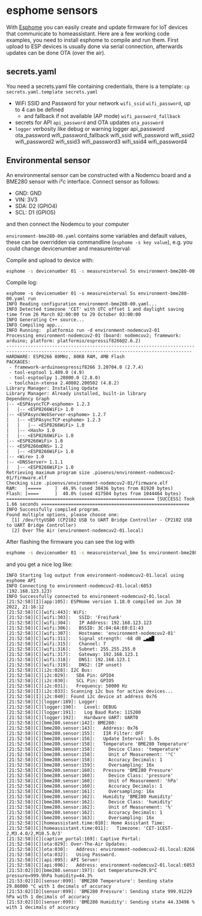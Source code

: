 # esphome sensors

With [Esphome](https://esphome.io/) you can easily create and update firmware for IoT devices that communicate to homeassistant.
Here are a few working code examples, you need to install esphome to compile and run them.
First upload to ESP devices is usually done via serial connection, afterwards updates can be done OTA (over the air).

## secrets.yaml

You need a secrets.yaml file containing credentials, there is a template: `cp secrets.yaml.template secrets.yaml`

* WiFi SSID and Password for your network `wifi_ssid` `wifi_password`, up to 4 can be defined
    * and fallback if not available (AP mode) `wifi_password_fallback`
* secrets for API `api_password` and OTA updates `ota_password`
* `logger` verbosity like debug or warning
logger
api_password
ota_password
wifi_password_fallback
wifi_ssid
wifi_password
wifi_ssid2
wifi_password2
wifi_ssid3
wifi_password3
wifi_ssid4
wifi_password4



## Environmental sensor


An environmental sensor can be constructed with a Nodemcu board and a BME280 sensor with i²c interface. Connect sensor as follows:

* GND: GND
* VIN: 3V3
* SDA: D2 (GPIO4)
* SCL: D1 (GPIO5)

and then connect the Nodemcu to your computer

`environment-bme280-00.yaml` contains some variables and default values, these can be overridden via commandline (`esphome -s key value`), e.g. you could change devicenumber and measureinterval:

Compile and upload to device with:

```bash
esphome -s devicenumber 01 -s measureinterval 5s environment-bme280-00.yaml run
```

Compile log:
```
esphome -s devicenumber 01 -s measureinterval 5s environment-bme280-00.yaml run
INFO Reading configuration environment-bme280-00.yaml...
INFO Detected timezone 'CET' with UTC offset 1 and daylight saving time from 26 March 02:00:00 to 29 October 03:00:00
INFO Generating C++ source...
INFO Compiling app...
INFO Running:  platformio run -d environment-nodemcuv2-01
Processing environment-nodemcuv2-01 (board: nodemcuv2; framework: arduino; platform: platformio/espressif8266@2.6.2)
-------------------------------------------------------------------------------------------------------------------------------------------
HARDWARE: ESP8266 80MHz, 80KB RAM, 4MB Flash
PACKAGES: 
 - framework-arduinoespressif8266 3.20704.0 (2.7.4) 
 - tool-esptool 1.409.0 (4.9) 
 - tool-esptoolpy 1.20800.0 (2.8.0) 
 - toolchain-xtensa 2.40802.200502 (4.8.2)
Library Manager: Installing Update
Library Manager: Already installed, built-in library
Dependency Graph
|-- <ESPAsyncTCP-esphome> 1.2.3
|   |-- <ESP8266WiFi> 1.0
|-- <ESPAsyncWebServer-esphome> 1.2.7
|   |-- <ESPAsyncTCP-esphome> 1.2.3
|   |   |-- <ESP8266WiFi> 1.0
|   |-- <Hash> 1.0
|   |-- <ESP8266WiFi> 1.0
|-- <ESP8266WiFi> 1.0
|-- <ESP8266mDNS> 1.2
|   |-- <ESP8266WiFi> 1.0
|-- <Wire> 1.0
|-- <DNSServer> 1.1.1
|   |-- <ESP8266WiFi> 1.0
Retrieving maximum program size .pioenvs/environment-nodemcuv2-01/firmware.elf
Checking size .pioenvs/environment-nodemcuv2-01/firmware.elf
RAM:   [=====     ]  46.9% (used 38436 bytes from 81920 bytes)
Flash: [====      ]  40.0% (used 417504 bytes from 1044464 bytes)
======================================================= [SUCCESS] Took 1.66 seconds =======================================================
INFO Successfully compiled program.
Found multiple options, please choose one:
  [1] /dev/ttyUSB0 (CP2102 USB to UART Bridge Controller - CP2102 USB to UART Bridge Controller)
  [2] Over The Air (environment-nodemcuv2-01.local)
```

After flashing the firmware you can see the log with

```bash
esphome -s devicenumber 01 -s measureinterval_bme 5s environment-bme280-00.yaml logs
```

and you get a nice log like:

```
INFO Starting log output from environment-nodemcuv2-01.local using esphome API
INFO Connecting to environment-nodemcuv2-01.local:6053 (192.168.123.123)
INFO Successfully connected to environment-nodemcuv2-01.local
[21:52:58][I][app:105]: ESPHome version 1.18.0 compiled on Jun 30 2022, 21:16:12
[21:52:58][C][wifi:443]: WiFi:
[21:52:58][C][wifi:303]:   SSID: 'Freifunk'
[21:52:58][C][wifi:304]:   IP Address: 192.168.123.123
[21:52:58][C][wifi:306]:   BSSID: 3C:84:6A:E0:E1:43
[21:52:58][C][wifi:307]:   Hostname: 'environment-nodemcuv2-01'
[21:52:58][C][wifi:311]:   Signal strength: -68 dB ▂▄▆█
[21:52:58][C][wifi:315]:   Channel: 7
[21:52:58][C][wifi:316]:   Subnet: 255.255.255.0
[21:52:58][C][wifi:317]:   Gateway: 192.168.123.1
[21:52:58][C][wifi:318]:   DNS1: 192.168.123.1
[21:52:58][C][wifi:319]:   DNS2: (IP unset)
[21:52:58][C][i2c:028]: I2C Bus:
[21:52:58][C][i2c:029]:   SDA Pin: GPIO4
[21:52:58][C][i2c:030]:   SCL Pin: GPIO5
[21:52:58][C][i2c:031]:   Frequency: 50000 Hz
[21:52:58][I][i2c:033]: Scanning i2c bus for active devices...
[21:52:58][I][i2c:040]: Found i2c device at address 0x76
[21:52:58][C][logger:189]: Logger:
[21:52:58][C][logger:190]:   Level: DEBUG
[21:52:58][C][logger:191]:   Log Baud Rate: 115200
[21:52:58][C][logger:192]:   Hardware UART: UART0
[21:52:58][C][bme280.sensor:142]: BME280:
[21:52:58][C][bme280.sensor:143]:   Address: 0x76
[21:52:58][C][bme280.sensor:155]:   IIR Filter: OFF
[21:52:58][C][bme280.sensor:156]:   Update Interval: 5.0s
[21:52:58][C][bme280.sensor:158]:   Temperature 'BME280 Temperature'
[21:52:58][C][bme280.sensor:158]:     Device Class: 'temperature'
[21:52:58][C][bme280.sensor:158]:     Unit of Measurement: '°C'
[21:52:58][C][bme280.sensor:158]:     Accuracy Decimals: 1
[21:52:58][C][bme280.sensor:159]:     Oversampling: 16x
[21:52:58][C][bme280.sensor:160]:   Pressure 'BME280 Pressure'
[21:52:58][C][bme280.sensor:160]:     Device Class: 'pressure'
[21:52:58][C][bme280.sensor:160]:     Unit of Measurement: 'hPa'
[21:52:58][C][bme280.sensor:160]:     Accuracy Decimals: 1
[21:52:58][C][bme280.sensor:161]:     Oversampling: 16x
[21:52:58][C][bme280.sensor:162]:   Humidity 'BME280 Humidity'
[21:52:58][C][bme280.sensor:162]:     Device Class: 'humidity'
[21:52:58][C][bme280.sensor:162]:     Unit of Measurement: '%'
[21:52:58][C][bme280.sensor:162]:     Accuracy Decimals: 1
[21:52:58][C][bme280.sensor:163]:     Oversampling: 16x
[21:52:58][C][homeassistant.time:010]: Home Assistant Time:
[21:52:58][C][homeassistant.time:011]:   Timezone: 'CET-1CEST-2,M3.4.0/2,M10.5.0/3'
[21:52:58][C][captive_portal:169]: Captive Portal:
[21:52:58][C][ota:029]: Over-The-Air Updates:
[21:52:58][C][ota:030]:   Address: environment-nodemcuv2-01.local:8266
[21:52:58][C][ota:032]:   Using Password.
[21:52:58][C][api:095]: API Server:
[21:52:58][C][api:096]:   Address: environment-nodemcuv2-01.local:6053
[21:53:02][D][bme280.sensor:197]: Got temperature=29.9°C pressure=999.9hPa humidity=44.3%
[21:53:02][D][sensor:099]: 'BME280 Temperature': Sending state 29.86000 °C with 1 decimals of accuracy
[21:53:02][D][sensor:099]: 'BME280 Pressure': Sending state 999.91229 hPa with 1 decimals of accuracy
[21:53:02][D][sensor:099]: 'BME280 Humidity': Sending state 44.33496 % with 1 decimals of accuracy
```


